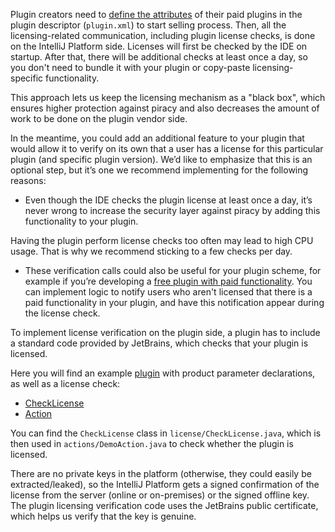 [//]: # (title: Add Marketplace license verification calls to the plugin code)

Plugin creators need to [define the attributes](add-required-parameters.md) of their paid plugins in the plugin descriptor (`plugin.xml`) to start selling process. Then, all the licensing-related communication, including plugin license checks, is done on the IntelliJ Platform side. Licenses will first be checked by the IDE on startup. After that, there will be additional checks at least once a day, so you don't need to bundle it with your plugin or copy-paste licensing-specific functionality.

This approach lets us keep the licensing mechanism as a "black box", which ensures higher protection against piracy and also decreases the amount of work to be done on the plugin vendor side.

In the meantime, you could add an additional feature to your plugin that would allow it to verify on its own that a user has a license for this particular plugin (and specific plugin version). We’d like to emphasize that this is an <control>optional step</control>, but it’s one we recommend implementing for the following reasons:

* Even though the IDE checks the plugin license at least once a day, it’s never wrong to increase the security layer against piracy by adding this functionality to your plugin.

<note>
<p>Having the plugin perform license checks too often may lead to high CPU usage. That is why we recommend sticking to a few checks per day.</p>
</note>

* These verification calls could also be useful for your plugin scheme, for example if you’re developing a [free plugin with paid functionality](freemium.html). You can implement logic to notify users who aren't licensed that there is a paid functionality in your plugin, and have this notification appear during the license check.


To implement license verification on the plugin side, a plugin has to include a standard code provided by JetBrains, which checks that your plugin is licensed.

Here you will find an example [plugin](https://github.com/JetBrains/marketplace-makemecoffee-plugin) with product parameter declarations, as well as a license check:

* [CheckLicense](https://github.com/JetBrains/marketplace-makemecoffee-plugin/blob/master/src/main/java/com/company/license/CheckLicense.java)
* [Action](https://github.com/JetBrains/marketplace-makemecoffee-plugin/blob/master/src/main/java/actions/MakeCoffeeAction.java)



You can find the `CheckLicense` class in `license/CheckLicense.java`, which is then used in `actions/DemoAction.java` to check whether the plugin is licensed.



There are no private keys in the platform (otherwise, they could easily be extracted/leaked), so the IntelliJ Platform gets a signed confirmation of the license from the server (online or on-premises) or the signed offline key. The plugin licensing verification code uses the JetBrains public certificate, which helps us verify that the key is genuine.